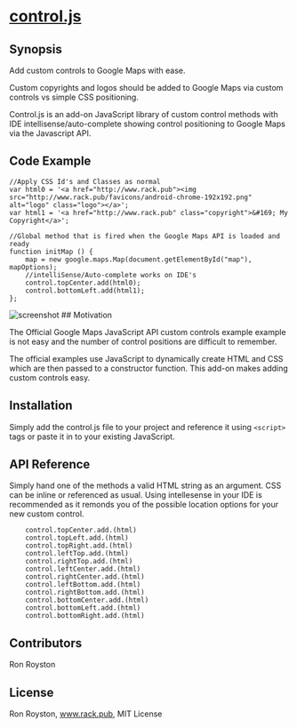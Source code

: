 # [control.js](https://github.com/rhroyston/control-js)
## Synopsis

Add custom controls to Google Maps with ease.  

Custom copyrights and logos should be added to Google Maps via custom controls vs simple CSS positioning.

Control.js is an add-on JavaScript library of custom control methods with IDE intellisense/auto-complete showing control positioning to Google Maps via the Javascript API.

## Code Example
```
//Apply CSS Id's and Classes as normal
var html0 = '<a href="http://www.rack.pub"><img src="http://www.rack.pub/favicons/android-chrome-192x192.png" alt="logo" class="logo"></a>';
var html1 = '<a href="http://www.rack.pub" class="copyright">&#169; My Copyright</a>';

//Global method that is fired when the Google Maps API is loaded and ready
function initMap () {
    map = new google.maps.Map(document.getElementById("map"), mapOptions);
    //intelliSense/Auto-complete works on IDE's
    control.topCenter.add(html0);
    control.bottomLeft.add(html1);
};
```
<img src="https://github.com/rhroyston/rhroyston.github.io/blob/master/control-js-screenshot.jpg" alt="screenshot">
## Motivation

The Official Google Maps JavaScript API custom controls example example is not easy and the number of control positions are difficult to remember.  

The official examples use JavaScript to dynamically create HTML and CSS which are then passed to a constructor function.  This add-on makes adding custom controls easy. 

## Installation

Simply add the control.js file to your project and reference it using `<script>` tags or paste it in to your existing JavaScript.

## API Reference

Simply hand one of the methods a valid HTML string as an argument. CSS can be inline or referenced as usual.  Using intellesense in your IDE is recommended as it remonds you of the possible location options for your new custom control.

```
    control.topCenter.add.(html)
    control.topLeft.add.(html)
    control.topRight.add.(html)
    control.leftTop.add.(html)
    control.rightTop.add.(html)
    control.leftCenter.add.(html)
    control.rightCenter.add.(html)
    control.leftBottom.add.(html)
    control.rightBottom.add.(html)
    control.bottomCenter.add.(html)
    control.bottomLeft.add.(html)
    control.bottomRight.add.(html)
```
## Contributors

Ron Royston

## License

Ron Royston, www.rack.pub, MIT License